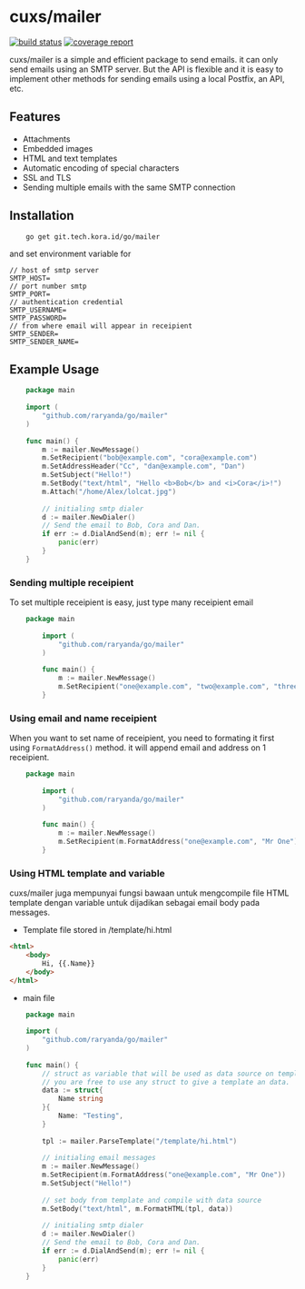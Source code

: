 # cuxs/mailer

[![build status](https://git.tech.kora.id/go/mailer/badges/master/build.svg)](https://git.tech.kora.id/go/mailer/commits/master) [![coverage report](https://git.tech.kora.id/go/mailer/badges/master/coverage.svg)](https://git.tech.kora.id/go/mailer/commits/master)

cuxs/mailer is a simple and efficient package to send emails.
it can only send emails using an SMTP server. But the API is flexible and it
is easy to implement other methods for sending emails using a local Postfix, an
API, etc.

## Features
- Attachments
- Embedded images
- HTML and text templates
- Automatic encoding of special characters
- SSL and TLS
- Sending multiple emails with the same SMTP connection

## Installation
```
    go get git.tech.kora.id/go/mailer
```

and set environment variable for
```
// host of smtp server
SMTP_HOST=
// port number smtp
SMTP_PORT=  
// authentication credential
SMTP_USERNAME=
SMTP_PASSWORD=
// from where email will appear in receipient
SMTP_SENDER=
SMTP_SENDER_NAME=
```

## Example Usage
```go
    package main
    
    import (
        "github.com/raryanda/go/mailer"
    )
    
    func main() {
        m := mailer.NewMessage()
        m.SetRecipient("bob@example.com", "cora@example.com")
        m.SetAddressHeader("Cc", "dan@example.com", "Dan")
        m.SetSubject("Hello!")
        m.SetBody("text/html", "Hello <b>Bob</b> and <i>Cora</i>!")
        m.Attach("/home/Alex/lolcat.jpg")
        
        // initialing smtp dialer
        d := mailer.NewDialer()
        // Send the email to Bob, Cora and Dan.
        if err := d.DialAndSend(m); err != nil {
            panic(err)
        }
    }
```

### Sending multiple receipient
To set multiple receipient is easy, just type many receipient email
```go
    package main
        
        import (
            "github.com/raryanda/go/mailer"
        )
        
        func main() {
            m := mailer.NewMessage()
            m.SetRecipient("one@example.com", "two@example.com", "three@example.com")
        }
```

### Using email and name receipient
When you want to set name of receipient, you need to formating it first using
`FormatAddress()` method. it will append email and address on 1 receipient.
 ```go
     package main
         
         import (
             "github.com/raryanda/go/mailer"
         )
         
         func main() {
             m := mailer.NewMessage()
             m.SetRecipient(m.FormatAddress("one@example.com", "Mr One"), m.FormatAddress("two@example.com", "Mr Two"), m.FormatAddress("three@example.com", "Mr Three"))
         }
 ```
 
### Using HTML template and variable
cuxs/mailer juga mempunyai fungsi bawaan untuk mengcompile file HTML template dengan variable untuk 
dijadikan sebagai email body pada messages.

- Template file stored in /template/hi.html
```html
<html>
    <body>
        Hi, {{.Name}}
    </body>
</html>
```

- main file
```go
    package main
    
    import (
        "github.com/raryanda/go/mailer"
    )
    
    func main() {
        // struct as variable that will be used as data source on template file
        // you are free to use any struct to give a template an data.
        data := struct{ 
            Name string 
        }{
            Name: "Testing",
        }
        
        tpl := mailer.ParseTemplate("/template/hi.html")
    
        // initialing email messages
        m := mailer.NewMessage()
        m.SetRecipient(m.FormatAddress("one@example.com", "Mr One"))
        m.SetSubject("Hello!")
        
        // set body from template and compile with data source
        m.SetBody("text/html", m.FormatHTML(tpl, data))
        
        // initialing smtp dialer
        d := mailer.NewDialer()
        // Send the email to Bob, Cora and Dan.
        if err := d.DialAndSend(m); err != nil {
            panic(err)
        }
    }
```